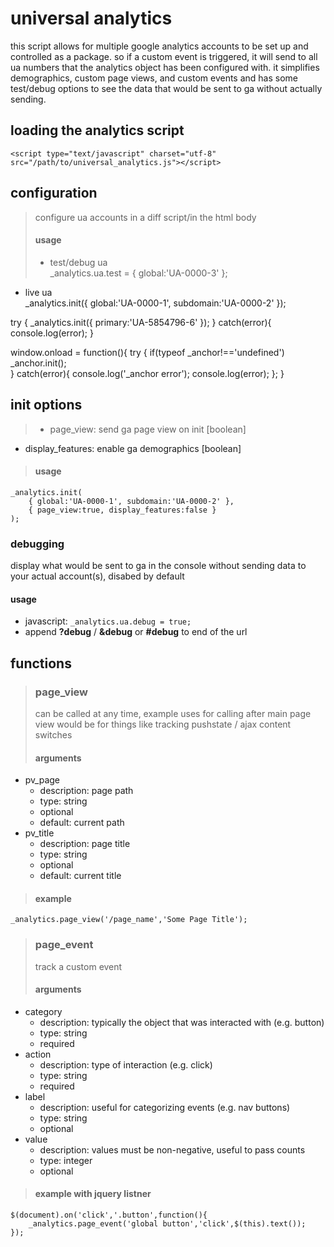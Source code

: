 # universal analytics
this script allows for multiple google analytics accounts to be set up and controlled as a package. so if a custom event is triggered, it will send to all ua numbers that the analytics object has been configured with. it simplifies demographics, custom page views, and custom events and has some test/debug options to see the data that would be sent to ga without actually sending.

## loading the analytics script
    <script type="text/javascript" charset="utf-8" src="/path/to/universal_analytics.js"></script>

## configuration
> configure ua accounts in a diff script/in the html body
> #### usage
> + test/debug ua        
        _analytics.ua.test = { global:'UA-0000-3' };
+ live ua        
        _analytics.init({ global:'UA-0000-1', subdomain:'UA-0000-2' });


try {
	_analytics.init({ primary:'UA-5854796-6' });
} catch(error){
	console.log(error);
}


window.onload = function(){
	try {
		if(typeof _anchor!=='undefined') _anchor.init();	
	} catch(error){
		console.log('_anchor error');
		console.log(error);
	};
}

## init options
> + page_view: send ga page view on init [boolean]
+ display_features: enable ga demographics [boolean]

> #### usage
    _analytics.init(
        { global:'UA-0000-1', subdomain:'UA-0000-2' },
        { page_view:true, display_features:false }
    );

### debugging
display what would be sent to ga in the console without sending data to your actual account(s), disabed by default
#### usage
* javascript: `_analytics.ua.debug = true;`
* append **?debug** / **&debug** or **#debug** to end of the url

## functions
> ### page_view
> can be called at any time, example uses for calling after main page view would be for things like tracking pushstate / ajax content switches
> #### arguments
+ pv_page
    + description: page path
    + type: string 
    + optional
    + default: current path
+ pv_title
    + description: page title
    + type: string 
    + optional
    + default: current title
> #### example
    _analytics.page_view('/page_name','Some Page Title');


> ### page_event
> track a custom event
> #### arguments
+ category
    + description: typically the object that was interacted with (e.g. button)
    + type: string
    + required
+ action
    + description: type of interaction (e.g. click)
    + type: string
    + required
+ label
    + description: useful for categorizing events (e.g. nav buttons)
    + type: string
    + optional
+ value
    + description: values must be non-negative, useful to pass counts
    + type: integer
    + optional
> #### example with jquery listner
    $(document).on('click','.button',function(){
        _analytics.page_event('global button','click',$(this).text());
    });


